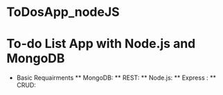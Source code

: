 # ToDosApp_nodeJS
# To-do List App with Node.js and MongoDB
* Basic Requairments
** MongoDB:
** REST:
** Node.js:
** Express :
** CRUD:
